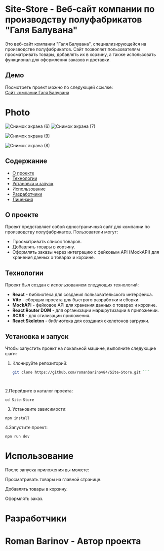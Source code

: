 # Site-Store - Веб-сайт компании по производству полуфабрикатов "Галя Балувана"

Это веб-сайт компании "Галя Балувана", специализирующейся на производстве полуфабрикатов. Сайт позволяет пользователям просматривать товары, добавлять их в корзину, а также использовать функционал для оформления заказов и доставки.

## Демо

Посмотреть проект можно по следующей ссылке:  
[Сайт компании Галя Балувана](https://romanbarinov84.github.io/Site-Store/)

# Photo
![Снимок экрана (6)](https://github.com/user-attachments/assets/df730acc-5dc8-4cb8-b9b0-d72e8f8bb7b4)
![Снимок экрана (7)](https://github.com/user-attachments/assets/3889a15f-c843-49ac-9d7c-d5b52749c54c)

![Снимок экрана (9)](https://github.com/user-attachments/assets/45f4d377-c072-41ac-a279-c5408c7e0a45)

![Снимок экрана (8)](https://github.com/user-attachments/assets/34bfc871-d819-42cf-b0c7-7760c2b42f2f)


## Содержание

- [О проекте](#о-проекте)
- [Технологии](#технологии)
- [Установка и запуск](#установка-и-запуск)
- [Использование](#использование)
- [Разработчики](#разработчики)
- [Лицензия](#лицензия)

## О проекте

Проект представляет собой одностраничный сайт для компании по производству полуфабрикатов. Пользователи могут:

- Просматривать список товаров.
- Добавлять товары в корзину.
- Оформлять заказы через интеграцию с фейковым API (MockAPI) для хранения данных о товарах и корзине.

## Технологии

Проект был создан с использованием следующих технологий:

- **React** - библиотека для создания пользовательского интерфейса.
- **Vite** - сборщик проекта для быстрого разработки и сборки.
- **MockAPI** - фейковое API для хранения данных о товарах и корзине.
- **React Router DOM** - для организации маршрутизации в приложении.
- **SCSS** - для стилизации приложения.
- **React Skeleton** - библиотека для создания скелетонов загрузки.
  
## Установка и запуск

Чтобы запустить проект на локальной машине, выполните следующие шаги:

1. Клонируйте репозиторий:

   ```bash
   git clone https://github.com/romanbarinov84/Site-Store.git ```

 
2.Перейдите в каталог проекта:

``` cd Site-Store ```

3. Установите зависимости:
  
  ``` npm install ```
 
4.Запустите проект:
 
``` npm run dev ```

# Использование
После запуска приложения вы можете:

Просматривать товары на главной странице.

Добавлять товары в корзину.

Оформлять заказ.

# Разработчики
# Roman Barinov - Автор проекта
 
